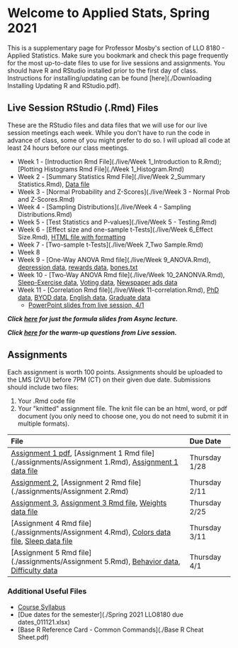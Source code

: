 # Welcome to Applied Stats, Spring 2021

This is a supplementary page for Professor Mosby's section of LLO 8180 - Applied Statistics. Make sure you bookmark and check this page frequently for the most up-to-date files to use for live sessions and assignments. You should have R and RStudio installed prior to the first day of class. Instructions for installing/updating can be found [here](./Downloading Installing Updating R and RStudio.pdf).

## Live Session RStudio (.Rmd) Files
These are the RStudio files and data files that we will use for our live session meetings each week. While you don't have to run the code in advance of class, some of you might prefer to do so. I will upload all code at least 24 hours before our class meetings.
- Week 1 - [Introduction Rmd File](./live/Week 1_Introduction to R.Rmd); [Plotting Histograms Rmd File](./Week 1_Histogram.Rmd)
- Week 2 - [Summary Statistics Rmd File](./live/Week 2_Summary Statistics.Rmd), [Data file](./live/week2data.txt)
- Week 3 - [Normal Probability and Z-Scores](./live/Week 3 - Normal Prob and Z-Scores.Rmd)
- Week 4 - [Sampling Distributions](./live/Week 4 - Sampling Distributions.Rmd)
- Week 5 - [Test Statistics and P-values](./live/Week 5 - Testing.Rmd)
- Week 6 - [Effect size and one-sample t-Tests](./live/Week 6_Effect Size.Rmd), [HTML file with formatting](./live/Week-6_Effect-Size.html)
- Week 7 - [Two-sample t-Tests](./live/Week 7_Two Sample.Rmd)
- Week 8
- Week 9 - [One-Way ANOVA Rmd file](./live/Week 9_ANOVA.Rmd), [depression data](./live/depression.txt), [rewards data](./live/rewards.txt), [bones.txt](./live/bones.txt)
- Week 10 - [Two-Way ANOVA Rmd file](./live/Week 10_2ANONVA.Rmd), [Sleep-Exercise data](./live/sleepdata.txt), [Voting data](./live/election.txt), [Newspaper ads data](./live/ads.txt)
- Week 11 - [Correlation Rmd file](./live/Week 11-correlation.Rmd), [PhD data](./live/phd.txt), [BYOD data](./live/byod.txt), [English data](./live/english.txt), [Graduate data](./live/graduate.txt)
  - [PowerPoint slides from live session, 4/1](./ppt/week11-ppt.ppt)

***Click [here](./formulas.md) for just the formula slides from Async lecture.***

***Click [here](./polling.md) for the warm-up questions from Live session.***

## Assignments
Each assignment is worth 100 points. Assignments should be uploaded to the LMS (2VU) before 7PM (CT) on their given due date. Submissions should include two files:
1. Your .Rmd code file
2. Your "knitted" assignment file. The knit file can be an html, word, or pdf document (you only need to choose one, you do not need to submit it in multiple formats). 

| File      | Due Date          |
|:-------------|:------------------|
  | [Assignment 1 pdf](./assignments/Assignment-1.pdf), [Assignment 1 Rmd file](./assignments/Assignment 1.Rmd), [Assignment 1 data file](./assignments/phd.txt) | Thursday 1/28 |
  | [Assignment 2](./assignments/Assignment-2.html), [Assignment 2 Rmd file](./assignments/Assignment 2.Rmd) | Thursday 2/11 |
  | [Assignment 3](./assignments/Assignment-3.html), [Assignment 3 Rmd file](./assignments/Assignment-3.Rmd), [Weights data file](./assignments/weights.txt) | Thursday 2/25 |
  | [Assignment 4 Rmd file](./assignments/Assignment 4.Rmd), [Colors data file](./assignments/color.txt), [Sleep data file](./assignments/sleep.txt) | Thursday 3/11 |
  | [Assignment 5 Rmd file](./assignments/Assignment 5.Rmd), [Behavior data](./assignments/behavior.txt), [Difficulty data](./assignments/difficulty.txt) | Thursday 4/1 |

### Additional Useful Files
* [Course Syllabus](./llo_8180_syllabus.pdf)
* [Due dates for the semester](./Spring 2021 LLO8180 due dates_011121.xlsx)
* [Base R Reference Card - Common Commands](./Base R Cheat Sheet.pdf)
